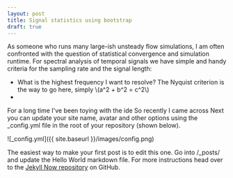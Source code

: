 ```yaml
---
layout: post
title: Signal statistics using bootstrap
draft: true
---
```


As someone who runs many large-ish unsteady flow simulations, I am often confronted with the question of statistical convergence and simulation runtime. For spectral analysis of temporal signals we have simple and handy criteria for the sampling rate and the signal length:
* What is the highest frequency I want to resolve? The Nyquist criterion is the way to go here, simply \\(a^2 + b^2 = c^2\\)
*

For a long time I've been toying with the ide
So recently I came across 
Next you can update your site name, avatar and other options using the _config.yml file in the root of your repository (shown below).

![_config.yml]({{ site.baseurl }}/images/config.png)

The easiest way to make your first post is to edit this one. Go into /_posts/ and update the Hello World markdown file. For more instructions head over to the [Jekyll Now repository](https://github.com/barryclark/jekyll-now) on GitHub.

